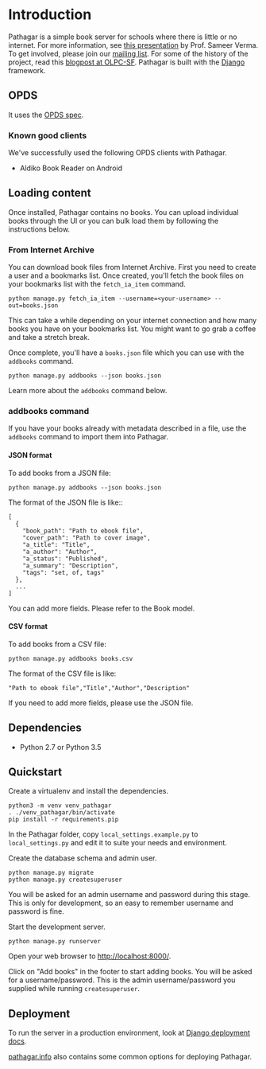 # Introduction

Pathagar is a simple book server for schools where there is little or no
internet. For more information, see [this
presentation](http://www.slideshare.net/sverma/pathagar-a-book-server) by Prof.
Sameer Verma. To get involved, please join our [mailing
list](http://mail.archive.org/cgi-bin/mailman/listinfo/pathagar). For some of
the history of the project, read this [blogpost at
OLPC-SF](http://www.olpcsf.org/node/126). Pathagar is built with the
[Django](https://www.djangoproject.com/) framework.


## OPDS

It uses the [OPDS spec](http://opds-spec.org).


### Known good clients

We've successfully used the following OPDS clients with Pathagar.

- Aldiko Book Reader on Android


## Loading content

Once installed, Pathagar contains no books. You can upload individual books
through the UI or you can bulk load them by following the instructions below.


### From Internet Archive

You can download book files from Internet Archive. First you need to create
a user and a bookmarks list. Once created, you'll fetch the book files on your
bookmarks list with the `fetch_ia_item` command.

    python manage.py fetch_ia_item --username=<your-username> --out=books.json

This can take a while depending on your internet connection and how many books
you have on your bookmarks list. You might want to go grab a coffee and take
a stretch break.

Once complete, you'll have a `books.json` file which you can use with the
`addbooks` command.

    python manage.py addbooks --json books.json

Learn more about the `addbooks` command below.


### addbooks command

If you have your books already with metadata described in a file, use the
`addbooks` command to import them into Pathagar.


#### JSON format

To add books from a JSON file:

    python manage.py addbooks --json books.json

The format of the JSON file is like::

    [
      {
        "book_path": "Path to ebook file",
        "cover_path": "Path to cover image",
        "a_title": "Title",
        "a_author": "Author",
        "a_status": "Published",
        "a_summary": "Description",
        "tags": "set, of, tags"
      },
      ...
    ]

You can add more fields.  Please refer to the Book model.


#### CSV format

To add books from a CSV file:

    python manage.py addbooks books.csv

The format of the CSV file is like:

```
"Path to ebook file","Title","Author","Description"
```

If you need to add more fields, please use the JSON file.


## Dependencies

* Python 2.7 or Python 3.5


## Quickstart

Create a virtualenv and install the dependencies.

    python3 -m venv venv_pathagar
    . ./venv_pathagar/bin/activate
    pip install -r requirements.pip

In the Pathagar folder, copy `local_settings.example.py` to `local_settings.py`
and edit it to suite your needs and environment.

Create the database schema and admin user.

    python manage.py migrate
    python manage.py createsuperuser

You will be asked for an admin username and password during this stage. This is
only for development, so an easy to remember username and password is fine.

Start the development server.

    python manage.py runserver

Open your web browser to [http://localhost:8000/](http://localhost:8000/).

Click on "Add books" in the footer to start adding books. You will be asked for
a username/password. This is the admin username/password you supplied while
running `createsuperuser`.


## Deployment

To run the server in a production environment, look at [Django deployment
docs](https://docs.djangoproject.com/en/1.11/howto/deployment/).

[pathagar.info](http://pathagar.info/get-pathagar/) also contains some common
options for deploying Pathagar.
